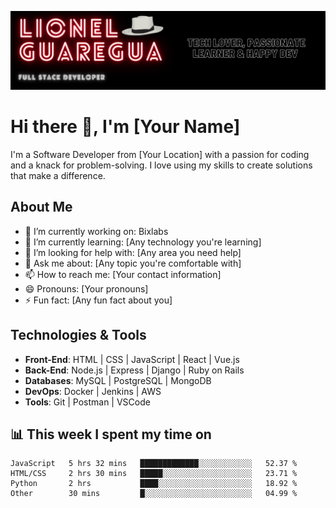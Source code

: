 ![Header](https://raw.githubusercontent.com/guaregua19/guaregua19/main/guaregua19.png)

# Hi there 👋, I'm [Your Name]

I'm a Software Developer from [Your Location] with a passion for coding and a knack for problem-solving. I love using my skills to create solutions that make a difference.

## About Me

- 🔭 I’m currently working on: Bixlabs 
- 🌱 I’m currently learning: [Any technology you're learning]
- 🤔 I’m looking for help with: [Any area you need help]
- 💬 Ask me about: [Any topic you're comfortable with]
- 📫 How to reach me: [Your contact information]
- 😄 Pronouns: [Your pronouns]
- ⚡ Fun fact: [Any fun fact about you]



## Technologies & Tools

- **Front-End**: HTML | CSS | JavaScript | React | Vue.js
- **Back-End**: Node.js | Express | Django | Ruby on Rails
- **Databases**: MySQL | PostgreSQL | MongoDB
- **DevOps**: Docker | Jenkins | AWS
- **Tools**: Git | Postman | VSCode 

## 📊 This week I spent my time on

```text
JavaScript   5 hrs 32 mins   █████████████░░░░░░░░░░░░   52.37 % 
HTML/CSS     2 hrs 30 mins   █████░░░░░░░░░░░░░░░░░░░░   23.71 % 
Python       2 hrs           ████░░░░░░░░░░░░░░░░░░░░░   18.92 % 
Other        30 mins         █░░░░░░░░░░░░░░░░░░░░░░░░   04.99 % 
